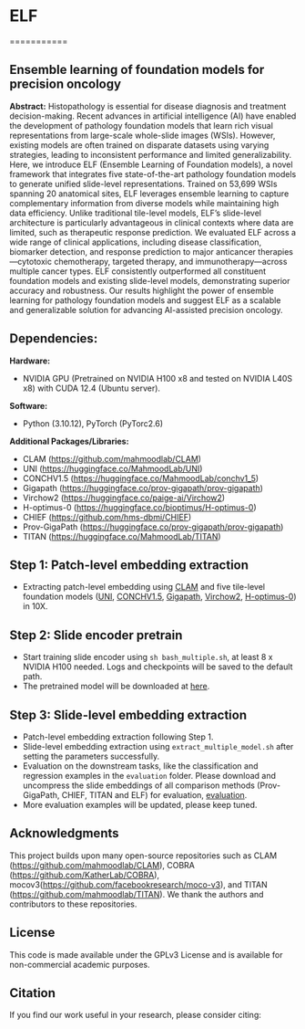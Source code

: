 # ELF
===========
## Ensemble learning of foundation models for precision oncology

**Abstract:** Histopathology is essential for disease diagnosis and treatment decision-making. Recent advances in artificial intelligence (AI) have enabled the development of pathology foundation models that learn rich visual representations from large-scale whole-slide images (WSIs). However, existing models are often trained on disparate datasets using varying strategies, leading to inconsistent performance and limited generalizability. Here, we introduce ELF (Ensemble Learning of Foundation models), a novel framework that integrates five state-of-the-art pathology foundation models to generate unified slide-level representations. Trained on 53,699 WSIs spanning 20 anatomical sites, ELF leverages ensemble learning to capture complementary information from diverse models while maintaining high data efficiency. Unlike traditional tile-level models, ELF’s slide-level architecture is particularly advantageous in clinical contexts where data are limited, such as therapeutic response prediction. We evaluated ELF across a wide range of clinical applications, including disease classification, biomarker detection, and response prediction to major anticancer therapies—cytotoxic chemotherapy, targeted therapy, and immunotherapy—across multiple cancer types. ELF consistently outperformed all constituent foundation models and existing slide-level models, demonstrating superior accuracy and robustness. Our results highlight the power of ensemble learning for pathology foundation models and suggest ELF as a scalable and generalizable solution for advancing AI-assisted precision oncology.

## Dependencies:

**Hardware:**
- NVIDIA GPU (Pretrained on NVIDIA H100 x8 and tested on NVIDIA L40S x8) with CUDA 12.4 (Ubuntu server).

**Software:**
- Python (3.10.12), PyTorch (PyTorc2.6)

**Additional Packages/Libraries:**
* CLAM (https://github.com/mahmoodlab/CLAM)
* UNI (https://huggingface.co/MahmoodLab/UNI)
* CONCHV1.5 (https://huggingface.co/MahmoodLab/conchv1_5)
* Gigapath (https://huggingface.co/prov-gigapath/prov-gigapath)
* Virchow2 (https://huggingface.co/paige-ai/Virchow2)
* H-optimus-0 (https://huggingface.co/bioptimus/H-optimus-0)
* CHIEF (https://github.com/hms-dbmi/CHIEF)
* Prov-GigaPath (https://huggingface.co/prov-gigapath/prov-gigapath)
* TITAN (https://huggingface.co/MahmoodLab/TITAN)


## Step 1: Patch-level embedding extraction
* Extracting patch-level embedding using [CLAM](https://github.com/mahmoodlab/CLAM) and five tile-level foundation models ([UNI](https://huggingface.co/MahmoodLab/UNI), [CONCHV1.5](https://huggingface.co/MahmoodLab/conchv1_5), [Gigapath](https://huggingface.co/prov-gigapath/prov-gigapath), [Virchow2](https://huggingface.co/paige-ai/Virchow2), [H-optimus-0](https://huggingface.co/bioptimus/H-optimus-0)) in 10X.  

## Step 2: Slide encoder pretrain 
* Start training slide encoder using `sh bash_multiple.sh`, at least 8 x NVIDIA H100 needed. Logs and checkpoints will be saved to the default path.
* The pretrained model will be downloaded at [here](https://drive.google.com/file/d/1eotBSohYE9vy71a-LiNxI3ZP4reUN44L/view?usp=sharing).

## Step 3: Slide-level embedding extraction
* Patch-level embedding extraction following Step 1.
* Slide-level embedding extraction using `extract_multiple_model.sh` after setting the parameters successfully.
* Evaluation on the downstream tasks, like the classification and regression examples in the `evaluation` folder. Please download and uncompress the slide embeddings of all comparison methods (Prov-GigaPath, CHIEF, TITAN and ELF) for evaluation, [evaluation](https://drive.google.com/drive/folders/1pvteAGR5y8UsTJ23VEPYrLSRRYpZsERh?usp=sharing).
* More evaluation examples will be updated, please keep tuned.



## Acknowledgments
This project builds upon many open-source repositories such as CLAM (https://github.com/mahmoodlab/CLAM), COBRA (https://github.com/KatherLab/COBRA), mocov3(https://github.com/facebookresearch/moco-v3), and TITAN (https://github.com/mahmoodlab/TITAN). We thank the authors and contributors to these repositories.
## License
This code is made available under the GPLv3 License and is available for non-commercial academic purposes.
## Citation
If you find our work useful in your research, please consider citing:



